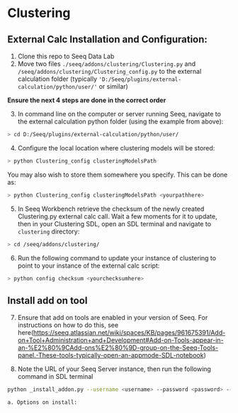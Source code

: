 # Clustering

## External Calc Installation and Configuration:

1. Clone this repo to Seeq Data Lab
2. Move two files `./seeq/addons/clustering/Clustering.py` and `/seeq/addons/clustering/Clustering_config.py` to the external calculation folder (typically `'D:/Seeq/plugins/external-calculation/python/user/'` or similar)

**Ensure the next 4 steps are done in the correct order**

3. In command line on the computer or server running Seeq, navigate to the external calculation python folder (using the example from above):
```bash
> cd D:/Seeq/plugins/external-calculation/python/user/
```
4. Configure the local location where clustering models will be stored:

```bash
> python Clustering_config clusteringModelsPath
```

You may also wish to store them somewhere you specify. This can be done as:

```bash
> python Clustering_config clusteringModelsPath <yourpathhere>
```

5. In Seeq Workbench retrieve the checksum of the newly created Clustering.py external calc call. Wait a few moments for it to update, then in your Clustering SDL, open an SDL terminal and navigate to `clustering` directory:

```bash
> cd /seeq/addons/clustering/
```

6. Run the following command to update your instance of clustering to point to your instance of the external calc script:

```bash
> python config checksum <yourchecksumhere>
```
## Install add on tool

7. Ensure that add on tools are enabled in your version of Seeq. For instructions on how to do this, see 
here(https://seeq.atlassian.net/wiki/spaces/KB/pages/961675391/Add-on+Tool+Administration+and+Development#Add-on-Tools-appear-in-an-%E2%80%9CAdd-ons%E2%80%9D-group-on-the-Seeq-Tools-panel.-These-tools-typically-open-an-appmode-SDL-notebook)

8. Note the URL of your Seeq Server instance, then run the following command in SDL terminal

```bash
python _install_addon.py --username <username> --password <password> --seeq_url <seeq_server_url>
```

	a. Options on install:
